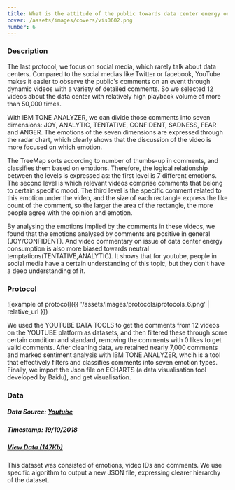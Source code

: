 ```yaml
---
title: What is the attitude of the public towards data center energy on YouTube?
cover: /assets/images/covers/vis0602.png
number: 6
---
```

### Description
The last protocol, we focus on social media, which rarely talk about data centers.
Compared to the social medias like Twitter or facebook, YouTube makes it easier to observe the public's comments on an event through dynamic videos with a variety of detailed comments. So we selected 12 videos about the data center with relatively high playback volume of more than 50,000 times.

With IBM TONE ANALYZER, we can divide those comments into seven dimensions: JOY, ANALYTIC, TENTATIVE, CONFIDENT, SADNESS, FEAR and ANGER.
The emotions of the seven dimensions are expressed through the radar chart, which clearly shows that the discussion of the video is more focused on which emotion.

The TreeMap sorts according to number of thumbs-up in comments, and classifies them based on emotions.
Therefore, the logical relationship between the levels is expressed as: the first level is 7 different emotions. The second level is which relevant videos comprise comments that belong to certain specific mood. The third level is the specific comment related to this emotion under the video, and the size of each rectangle express the like count of the comment, so the larger the area of the rectangle, the more people agree with the opinion and emotion.

By analysing the emotions implied by the comments in these videos, we found that the emotions analysed by comments are positive in general (JOY/CONFIDENT). And video commentary on issue of data center energy consumption is also more biased towards neutral temptations(TENTATIVE,ANALYTIC). It shows that for youtube, people in social media have a certain understanding of this topic, but they don't have a deep understanding of it.


### Protocol
![example of protocol]({{ '/assets/images/protocols/protocols_6.png' | relative_url }})

We used the YOUTUBE DATA TOOLS to get the comments from 12 videos on the YOUTUBE platform as datasets, and then filtered these through some certain condition and standard, removing the comments with 0 likes to get valid comments.
After cleaning data, we retained nearly 7,000 comments and marked sentiment analysis with IBM TONE ANALYZER, whcih is a tool that effectively filters and classifies comments into seven emotion types. Finally, we import the Json file on ECHARTS (a data visualisation tool developed by Baidu), and get visualisation.


### Data
##### Data Source: [Youtube](https://www.youtube.com/)
##### Timestamp: 19/10/2018
##### [View Data (147Kb)](./assets/dataset/data06.json)
This dataset was consisted of emotions, video IDs and comments. We use specific algorithm to output a new JSON file, expressing clearer hierarchy of the dataset.
